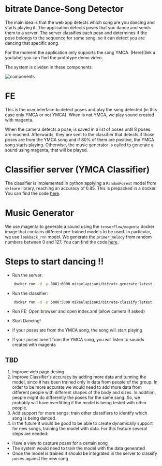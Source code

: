 # bitrate Dance-Song Detector

The main idea is that the web app detects which song are you dancing and starts playing it.
The application detects poses that you dance and sends them to a server. The server classifies 
each pose and determines if the pose belongs to the sequence for some song, so it can detect you are dancing that specific song. 

For the moment the application only supports the song YMCA. [Here](link a youtube) you can find the prototype demo video.

The system is dividen in these components: 

![components](https://user-images.githubusercontent.com/8755889/91780697-ad35dc80-ebce-11ea-9a05-fbf8d387897e.jpg)

# FE
This is the user interface to detect poses and play the song detected (in this case only YMCA or not YMCA). When is not YMCA, we play sound created with magenta. 

When the camera detects a pose, is saved in a list of poses until 8 poses are reached. Afterwards, they are sent to the classifier that detects if those poses are from the YMCA song and if 80% of them are positive, the YMCA song starts playing. Otherwise, the music generator is called to generate a sound using magenta, that will be played. 

# Classifier server (YMCA Classifier)
The classifier is implemented in python applying a `RandomForest` model from `sklearn` library, reaching an accuracy of 0.85. This is prepacked in a docker.   
You can find the code [here](/classifier/ymca_classifier.ipynb).    

# Music Generator
We use magenta to generate a sound using the `tensorFlow/magenta` docker image that contains different pre-trained models to be used. In particular, we use `lookback_rnn` model. We generate the `primer_melody` from random numbers between 0 and 127. You can find the code [here](/music_generator/music.py).    

# Steps to start dancing !!  
- Run the server:
```bash
	docker run -d -p 8081:6000 mikaelapisani/bitrate-generate:latest
```
- Run the classifier: 
```bash
	docker run -d -p 5000:5000 mikaelapisani/bitrate-classify:latest
```
- Run FE: Open browser and open index.xml (allow camera if asked)
- Start Dancing!

- If your poses are from the YMCA song, the song will start playing.
- If your poses aren't from the YMCA song, you will listen to sounds created with magenta


## TBD 
1. Improve web page desing
2. Improve Classifier's accuracy by adding more data and tunning the model, since it has been trained only in data from people of the group. In order to be more accurate we would need to add more data from different people with different shapes of the body and sizes. In addition, people might do differently the poses for the same song. So, we probably will have overfitting if the model is being tested with other people.     
3. Add support for more songs: train other classifiers to identify which song is being danced.     
4. In the future it would be good to be able to create dynamically support for new songs, training the model with data. For this feature several steps are needed:     
- Have a view to capture poses for a certain song  
- The system would need to train the model with the data generated     
- Once the model is trained it should be integrated in the server to classify poses against the new song    
  
